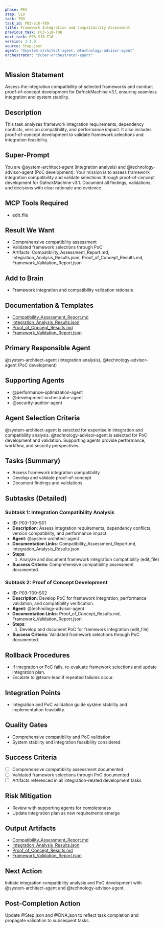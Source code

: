 ```yaml
---
phase: P03
step: S10
task: T09
task_id: P03-S10-T09
title: Framework Integration and Compatibility Assessment
previous_task: P03-S10-T08
next_task: P03-S10-T10
version: 3.1.0
source: Step.json
agent: "@system-architect-agent, @technology-advisor-agent"
orchestrator: "@uber-orchestrator-agent"
---
```


## Mission Statement
Assess the integration compatibility of selected frameworks and conduct proof-of-concept development for DafnckMachine v3.1, ensuring seamless integration and system stability.

## Description
This task analyzes framework integration requirements, dependency conflicts, version compatibility, and performance impact. It also includes proof-of-concept development to validate framework selections and integration feasibility.

## Super-Prompt
You are @system-architect-agent (integration analysis) and @technology-advisor-agent (PoC development). Your mission is to assess framework integration compatibility and validate selections through proof-of-concept development for DafnckMachine v3.1. Document all findings, validations, and decisions with clear rationale and evidence.

## MCP Tools Required
- edit_file

## Result We Want
- Comprehensive compatibility assessment
- Validated framework selections through PoC
- Artifacts: Compatibility_Assessment_Report.md, Integration_Analysis_Results.json, Proof_of_Concept_Results.md, Framework_Validation_Report.json

## Add to Brain
- Framework integration and compatibility validation rationale

## Documentation & Templates
- [Compatibility_Assessment_Report.md](mdc:01_Machine/04_Documentation/Doc/Phase_3/10_Detailed_Framework_Selection/Compatibility_Assessment_Report.md)
- [Integration_Analysis_Results.json](mdc:01_Machine/04_Documentation/Doc/Phase_3/10_Detailed_Framework_Selection/Integration_Analysis_Results.json)
- [Proof_of_Concept_Results.md](mdc:01_Machine/04_Documentation/Doc/Phase_3/10_Detailed_Framework_Selection/Proof_of_Concept_Results.md)
- [Framework_Validation_Report.json](mdc:01_Machine/04_Documentation/Doc/Phase_3/10_Detailed_Framework_Selection/Framework_Validation_Report.json)

## Primary Responsible Agent
@system-architect-agent (integration analysis), @technology-advisor-agent (PoC development)

## Supporting Agents
- @performance-optimization-agent
- @development-orchestrator-agent
- @security-auditor-agent

## Agent Selection Criteria
@system-architect-agent is selected for expertise in integration and compatibility analysis. @technology-advisor-agent is selected for PoC development and validation. Supporting agents provide performance, workflow, and security perspectives.

## Tasks (Summary)
- Assess framework integration compatibility
- Develop and validate proof-of-concept
- Document findings and validations

## Subtasks (Detailed)
### Subtask 1: Integration Compatibility Analysis
- **ID**: P03-T09-S01
- **Description**: Assess integration requirements, dependency conflicts, version compatibility, and performance impact.
- **Agent**: @system-architect-agent
- **Documentation Links**: Compatibility_Assessment_Report.md, Integration_Analysis_Results.json
- **Steps**:
  1. Analyze and document framework integration compatibility (edit_file)
- **Success Criteria**: Comprehensive compatibility assessment documented.

### Subtask 2: Proof of Concept Development
- **ID**: P03-T09-S02
- **Description**: Develop PoC for framework integration, performance validation, and compatibility verification.
- **Agent**: @technology-advisor-agent
- **Documentation Links**: Proof_of_Concept_Results.md, Framework_Validation_Report.json
- **Steps**:
  1. Develop and document PoC for framework integration (edit_file)
- **Success Criteria**: Validated framework selections through PoC documented.

## Rollback Procedures
- If integration or PoC fails, re-evaluate framework selections and update integration plan.
- Escalate to @team-lead if repeated failures occur.

## Integration Points
- Integration and PoC validation guide system stability and implementation feasibility.

## Quality Gates
- Comprehensive compatibility and PoC validation
- System stability and integration feasibility considered

## Success Criteria
- [ ] Comprehensive compatibility assessment documented
- [ ] Validated framework selections through PoC documented
- [ ] Artifacts referenced in all integration-related development tasks

## Risk Mitigation
- Review with supporting agents for completeness
- Update integration plan as new requirements emerge

## Output Artifacts
- [Compatibility_Assessment_Report.md](mdc:01_Machine/04_Documentation/Doc/Phase_3/10_Detailed_Framework_Selection/Compatibility_Assessment_Report.md)
- [Integration_Analysis_Results.json](mdc:01_Machine/04_Documentation/Doc/Phase_3/10_Detailed_Framework_Selection/Integration_Analysis_Results.json)
- [Proof_of_Concept_Results.md](mdc:01_Machine/04_Documentation/Doc/Phase_3/10_Detailed_Framework_Selection/Proof_of_Concept_Results.md)
- [Framework_Validation_Report.json](mdc:01_Machine/04_Documentation/Doc/Phase_3/10_Detailed_Framework_Selection/Framework_Validation_Report.json)

## Next Action
Initiate integration compatibility analysis and PoC development with @system-architect-agent and @technology-advisor-agent.

## Post-Completion Action
Update @Step.json and @DNA.json to reflect task completion and propagate validation to subsequent tasks. 